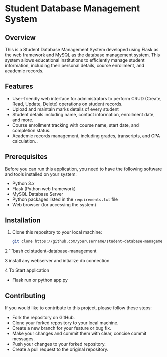 # Student Database Management System

## Overview

This is a Student Database Management System developed using Flask as the web framework and MySQL as the database management system. This system allows educational institutions to efficiently manage student information, including their personal details, course enrollment, and academic records.

## Features

- User-friendly web interface for administrators to perform CRUD (Create, Read, Update, Delete) operations on student records.
- Upload and maintain marks details of every student
- Student details including name, contact information, enrollment date, and more.
- Course enrollment tracking with course name, start date, and completion status.
- Academic records management, including grades, transcripts, and GPA calculation.
.

## Prerequisites

Before you can run this application, you need to have the following software and tools installed on your system:

- Python 3.x
- Flask (Python web framework)
- MySQL Database Server
- Python packages listed in the `requirements.txt` file
- Web browser (for accessing the system)

## Installation

1. Clone this repository to your local machine:

   ```bash
   git clone https://github.com/yourusername/student-database-management.git
   
2 ```bash
cd student-database-management

3 install any webserver and intialize db connection

4 To Start application 
  - Flask run or python app.py

## Contributing
If you would like to contribute to this project, please follow these steps:

- Fork the repository on GitHub.
- Clone your forked repository to your local machine.
- Create a new branch for your feature or bug fix.
- Make your changes and commit them with clear, concise commit messages.
- Push your changes to your forked repository.
- Create a pull request to the original repository.

    
